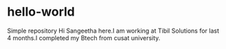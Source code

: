 # hello-world
Simple repository
Hi
  Sangeetha here.I am working at Tibil Solutions for last 4 months.I completed my Btech from cusat university.
